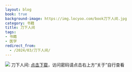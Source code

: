 ```yaml
---
layout: blog
book: true
background-image: https://img.locyoo.com/book刀下人间.jpg
category: 书籍
title: 刀下人间
tags:
- 书籍
- 医学
redirect_from:
  - /2024/03/刀下人间/
---
```

![](https://img.locyoo.com/book刀下人间.jpg)
刀下人间: <a name = "ref1" href="https://089m.com/f/50983618-1314483641-0583f0?p=3619">点击下载</a>，访问密码请点击右上方“关于”自行查看